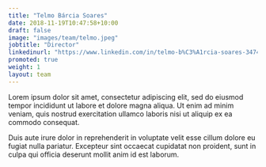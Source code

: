 ```yaml
---
title: "Telmo Bárcia Soares"
date: 2018-11-19T10:47:58+10:00
draft: false
image: "images/team/telmo.jpeg"
jobtitle: "Director"
linkedinurl: "https://www.linkedin.com/in/telmo-b%C3%A1rcia-soares-3474bb118/"
promoted: true
weight: 1
layout: team
---
```


Lorem ipsum dolor sit amet, consectetur adipiscing elit, sed do eiusmod tempor incididunt ut labore et dolore magna aliqua. Ut enim ad minim veniam, quis nostrud exercitation ullamco laboris nisi ut aliquip ex ea commodo consequat.

Duis aute irure dolor in reprehenderit in voluptate velit esse cillum dolore eu fugiat nulla pariatur. Excepteur sint occaecat cupidatat non proident, sunt in culpa qui officia deserunt mollit anim id est laborum.
